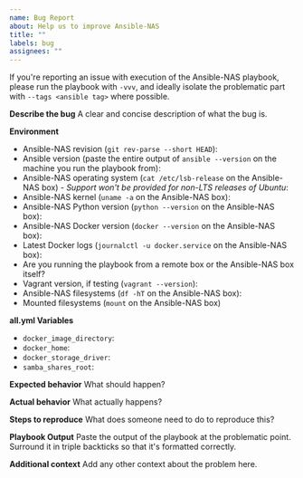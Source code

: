 ```yaml
---
name: Bug Report
about: Help us to improve Ansible-NAS
title: ""
labels: bug
assignees: ""
---
```


If you're reporting an issue with execution of the Ansible-NAS playbook, please run the
playbook with `-vvv`, and ideally isolate the problematic part with
`--tags <ansible tag>` where possible.

**Describe the bug** A clear and concise description of what the bug is.

**Environment**

-   Ansible-NAS revision (`git rev-parse --short HEAD`):
-   Ansible version (paste the entire output of `ansible --version` on the machine you
    run the playbook from):
-   Ansible-NAS operating system (`cat /etc/lsb-release` on the Ansible-NAS box) -
    _Support won't be provided for non-LTS releases of Ubuntu_:
-   Ansible-NAS kernel (`uname -a` on the Ansible-NAS box):
-   Ansible-NAS Python version (`python --version` on the Ansible-NAS box):
-   Ansible-NAS Docker version (`docker --version` on the Ansible-NAS box):
-   Latest Docker logs (`journalctl -u docker.service` on the Ansible-NAS box):
-   Are you running the playbook from a remote box or the Ansible-NAS box itself?
-   Vagrant version, if testing (`vagrant --version`):
-   Ansible-NAS filesystems (`df -hT` on the Ansible-NAS box):
-   Mounted filesystems (`mount` on the Ansible-NAS box)

**all.yml Variables**

-   `docker_image_directory`:
-   `docker_home`:
-   `docker_storage_driver`:
-   `samba_shares_root`:

**Expected behavior** What should happen?

**Actual behavior** What actually happens?

**Steps to reproduce** What does someone need to do to reproduce this?

**Playbook Output** Paste the output of the playbook at the problematic point. Surround
it in triple backticks so that it's formatted correctly.

**Additional context** Add any other context about the problem here.
